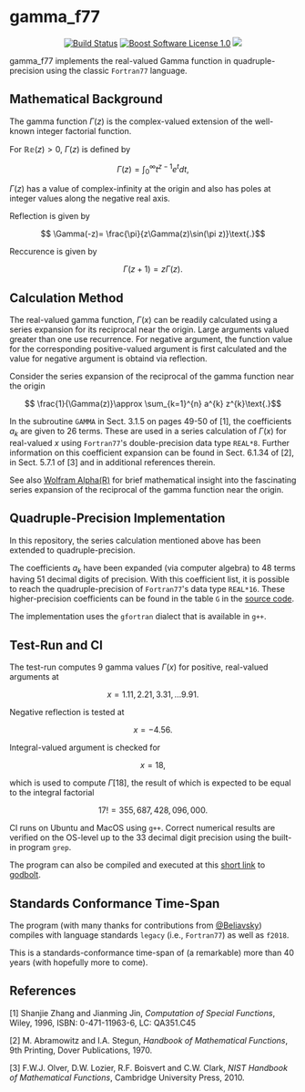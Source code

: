 gamma_f77
==================

<p align="center">
    <a href="https://github.com/ckormanyos/gamma_f77/actions">
        <img src="https://github.com/ckormanyos/gamma_f77/actions/workflows/gamma_f77.yml/badge.svg" alt="Build Status"></a>
    <a href="https://github.com/ckormanyos/gamma_f77/blob/master/LICENSE">
        <img src="https://img.shields.io/badge/license-BSL%201.0-blue.svg" alt="Boost Software License 1.0"></a>
    <a href="https://godbolt.org/z/E6ad1aT85" alt="godbolt">
        <img src="https://img.shields.io/badge/try%20it%20on-godbolt-green" /></a>
</p>

gamma_f77 implements the real-valued Gamma function in quadruple-precision using
the classic `Fortran77` language.

## Mathematical Background

The gamma function $\Gamma\left(z\right)$ is the complex-valued extension
of the well-known integer factorial function.

For $\mathbb{Re}\left(z\right) > 0$, $\Gamma(z)$ is defined by

$$\Gamma(z)=\int_{0}^{\infty}t^{z-1} e^{t} dt\text{,}$$

$\Gamma(z)$ has a value of complex-infinity at the origin and also
has poles at integer values along the negative real axis.

Reflection is given by

$$ \Gamma(-z)= \frac{\pi}{z\Gamma(z)\sin(\pi z)}\text{.}$$

Reccurence is given by

$$ \Gamma(z+1)= z\Gamma(z)\text{.}$$

## Calculation Method

The real-valued gamma function, $\Gamma\left(x\right)$
can be readily calculated using a series expansion
for its reciprocal near the origin.
Large arguments valued greater than one use recurrence.
For negative argument, the function value for the corresponding
positive-valued argument is first calculated and the value
for negative argument is obtaind via reflection.

Consider the series expansion of the reciprocal of the gamma function
near the origin

$$ \frac{1}{\Gamma(z)}\approx \sum_{k=1}^{n} a^{k} z^{k}\text{.}$$

In the subroutine `GAMMA` in Sect. 3.1.5 on pages 49-50 of [1],
the coefficients $a_{k}$ are given to $26$ terms. These are used
in a series calculation of $\Gamma\left(x\right)$ for real-valued $x$
using `Fortran77`'s double-precision data type `REAL*8`.
Further information on this coefficient expansion can be found
in Sect. 6.1.34 of [2], in Sect. 5.7.1 of [3]
and in additional references therein.

See also
[Wolfram Alpha(R)](https://www.wolframalpha.com/input?i=Series%5B1%2FGamma%5Bz%5D%2C+%7Bz%2C+0%2C+3%7D%5D)
for brief mathematical insight into the fascinating
series expansion of the reciprocal of the gamma function near the origin.

## Quadruple-Precision Implementation

In this repository, the series calculation mentioned above has been
extended to quadruple-precision.

The coefficients $a_{k}$ have been expanded (via computer algebra)
to $48$ terms having $51$ decimal digits of precision. With this coefficient list,
it is possible to reach the quadruple-precision of `Fortran77`'s data type `REAL*16`.
These higher-precision coefficients can be found in the table `G` in the
[source code](https://github.com/ckormanyos/gamma_f77/blob/main/gamma.f).

The implementation uses the `gfortran` dialect that is available in `g++`.

## Test-Run and CI

The test-run computes $9$ gamma values $\Gamma\left(x\right)$
for positive, real-valued arguments at

$$x = 1.11, 2.21, 3.31, {\ldots} 9.91\text{.}$$

Negative reflection is tested at

$$x=-4.56\text{.}$$

Integral-valued argument is checked for

$$x=18\text{,}$$

which is used to compute $\Gamma[18]$, the result of which
is expected to be equal to the integral factorial

$$17 ! = 355,687,428,096,000 \text{.}$$

CI runs on Ubuntu and MacOS using `g++`.
Correct numerical results are verified on the OS-level
up to the $33$ decimal digit precision using the built-in
program `grep`.

The program can also be compiled and executed at this
[short link](https://godbolt.org/z/E6ad1aT85)
to [godbolt](https://godbolt.org).

## Standards Conformance Time-Span

The program (with many thanks for contributions
from [@Beliavsky](https://github.com/ckormanyos/gamma_f77/issues/13))
compiles with language standards `legacy` (i.e., `Fortran77`) as well as `f2018`.

This is a standards-conformance time-span of (a remarkable)
more than 40 years (with hopefully more to come).

## References

[1] Shanjie Zhang and Jianming Jin, _Computation_ _of_ _Special_ _Functions_,
Wiley, 1996, ISBN: 0-471-11963-6, LC: QA351.C45

[2] M. Abramowitz and I.A. Stegun, _Handbook_ _of_ _Mathematical_ _Functions_,
9th Printing, Dover Publications, 1970.

[3] F.W.J. Olver, D.W. Lozier, R.F. Boisvert and C.W. Clark,
_NIST_ _Handbook_ _of_ _Mathematical_ _Functions_,
Cambridge University Press, 2010.

